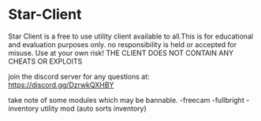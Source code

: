 # Star-Client
Star Client is a free to use utility client available to all.This is for educational and evaluation purposes only. no responsibility is held or accepted for misuse. Use at your own risk!
THE CLIENT DOES NOT CONTAIN ANY CHEATS OR EXPLOITS

join the discord server for any questions at: https://discord.gg/DzrwkQXHBY

take note of some modules which may be bannable.
-freecam
-fullbright
-inventory utility mod (auto sorts inventory)
